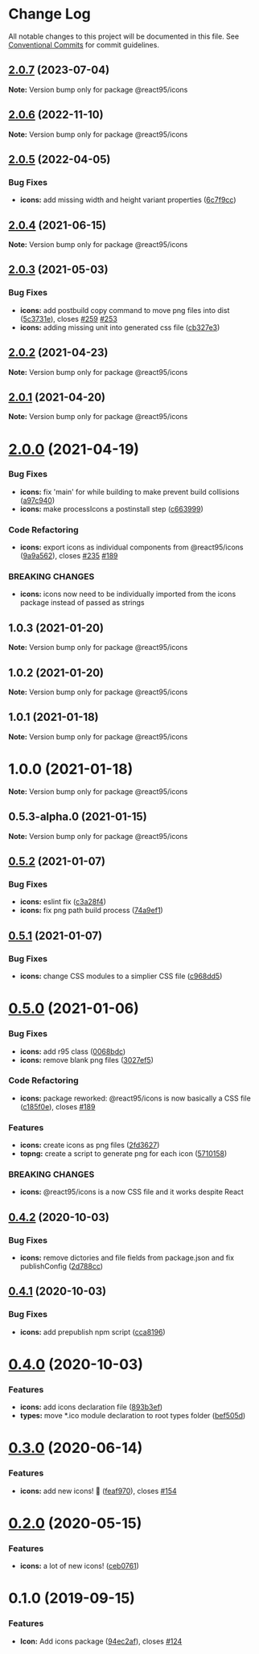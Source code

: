 # Change Log

All notable changes to this project will be documented in this file.
See [Conventional Commits](https://conventionalcommits.org) for commit guidelines.

## [2.0.7](https://github.com/React95/React95/compare/@react95/icons@2.0.6...@react95/icons@2.0.7) (2023-07-04)

**Note:** Version bump only for package @react95/icons

## [2.0.6](https://github.com/React95/React95/compare/@react95/icons@2.0.5...@react95/icons@2.0.6) (2022-11-10)

**Note:** Version bump only for package @react95/icons

## [2.0.5](https://github.com/React95/React95/compare/@react95/icons@2.0.4...@react95/icons@2.0.5) (2022-04-05)

### Bug Fixes

- **icons:** add missing width and height variant properties ([6c7f9cc](https://github.com/React95/React95/commit/6c7f9cc850454de1627289c6af2a8e317c5c24db))

## [2.0.4](https://github.com/React95/React95/compare/@react95/icons@2.0.3...@react95/icons@2.0.4) (2021-06-15)

**Note:** Version bump only for package @react95/icons

## [2.0.3](https://github.com/React95/React95/compare/@react95/icons@2.0.2...@react95/icons@2.0.3) (2021-05-03)

### Bug Fixes

- **icons:** add postbuild copy command to move png files into dist ([5c3731e](https://github.com/React95/React95/commit/5c3731e126bb40077339ba5643a1734f966751b4)), closes [#259](https://github.com/React95/React95/issues/259) [#253](https://github.com/React95/React95/issues/253)
- **icons:** adding missing unit into generated css file ([cb327e3](https://github.com/React95/React95/commit/cb327e35f92007eb78139490f9ff54c5c829a9d4))

## [2.0.2](https://github.com/React95/React95/compare/@react95/icons@2.0.1...@react95/icons@2.0.2) (2021-04-23)

**Note:** Version bump only for package @react95/icons

## [2.0.1](https://github.com/React95/React95/compare/@react95/icons@2.0.0...@react95/icons@2.0.1) (2021-04-20)

**Note:** Version bump only for package @react95/icons

# [2.0.0](https://github.com/React95/React95/compare/@react95/icons@1.0.3...@react95/icons@2.0.0) (2021-04-19)

### Bug Fixes

- **icons:** fix 'main' for while building to make prevent build collisions ([a97c940](https://github.com/React95/React95/commit/a97c9401f83dab44e5e1def431492d66ecc4f1d7))
- **icons:** make processIcons a postinstall step ([c663999](https://github.com/React95/React95/commit/c663999a00edf0269a282c7d59a1efe06407f683))

### Code Refactoring

- **icons:** export icons as individual components from @react95/icons ([9a9a562](https://github.com/React95/React95/commit/9a9a562071c09baaaa71f38e1a2abd66cca07aff)), closes [#235](https://github.com/React95/React95/issues/235) [#189](https://github.com/React95/React95/issues/189)

### BREAKING CHANGES

- **icons:** icons now need to be individually imported from the icons package instead of passed
  as strings

## 1.0.3 (2021-01-20)

**Note:** Version bump only for package @react95/icons

## 1.0.2 (2021-01-20)

**Note:** Version bump only for package @react95/icons

## 1.0.1 (2021-01-18)

**Note:** Version bump only for package @react95/icons

# 1.0.0 (2021-01-18)

**Note:** Version bump only for package @react95/icons

## 0.5.3-alpha.0 (2021-01-15)

**Note:** Version bump only for package @react95/icons

## [0.5.2](https://github.com/React95/React95/compare/@react95/icons@0.5.1...@react95/icons@0.5.2) (2021-01-07)

### Bug Fixes

- **icons:** eslint fix ([c3a28f4](https://github.com/React95/React95/commit/c3a28f4325e5d2fc064e27e101a17158f8d87d07))
- **icons:** fix png path build process ([74a9ef1](https://github.com/React95/React95/commit/74a9ef1dbe1055e6c8dc350f5f6940f7edd283aa))

## [0.5.1](https://github.com/React95/React95/compare/@react95/icons@0.5.0...@react95/icons@0.5.1) (2021-01-07)

### Bug Fixes

- **icons:** change CSS modules to a simplier CSS file ([c968dd5](https://github.com/React95/React95/commit/c968dd52b8f9c1981082b3da119b42641199054d))

# [0.5.0](https://github.com/React95/React95/compare/@react95/icons@0.4.2...@react95/icons@0.5.0) (2021-01-06)

### Bug Fixes

- **icons:** add r95 class ([0068bdc](https://github.com/React95/React95/commit/0068bdcd9caaa6fe3c8e0235035754cc82fdedec))
- **icons:** remove blank png files ([3027ef5](https://github.com/React95/React95/commit/3027ef56411285fb9c9d032c2743901cc3593ea2))

### Code Refactoring

- **icons:** package reworked: @react95/icons is now basically a CSS file ([c185f0e](https://github.com/React95/React95/commit/c185f0edd196469b4e1ad1972d85fa50a2fef929)), closes [#189](https://github.com/React95/React95/issues/189)

### Features

- **icons:** create icons as png files ([2fd3627](https://github.com/React95/React95/commit/2fd362706dcb3be40c22885844d5d4eb194b4a2e))
- **topng:** create a script to generate png for each icon ([5710158](https://github.com/React95/React95/commit/5710158efc398cf7443bce3ec2bd689b49f89e13))

### BREAKING CHANGES

- **icons:** @react95/icons is a now CSS file and it works despite React

## [0.4.2](https://github.com/React95/React95/compare/@react95/icons@0.4.1...@react95/icons@0.4.2) (2020-10-03)

### Bug Fixes

- **icons:** remove dictories and file fields from package.json and fix publishConfig ([2d788cc](https://github.com/React95/React95/commit/2d788cccaf41517e52cffc417731cba4f7e97087))

## [0.4.1](https://github.com/React95/React95/compare/@react95/icons@0.4.0...@react95/icons@0.4.1) (2020-10-03)

### Bug Fixes

- **icons:** add prepublish npm script ([cca8196](https://github.com/React95/React95/commit/cca8196129007bb5b33ba600cec5dd6bf13c678a))

# [0.4.0](https://github.com/React95/React95/compare/@react95/icons@0.3.0...@react95/icons@0.4.0) (2020-10-03)

### Features

- **icons:** add icons declaration file ([893b3ef](https://github.com/React95/React95/commit/893b3ef7f2fd639cdc1766907e4f62608bbfd8a3))
- **types:** move \*.ico module declaration to root types folder ([bef505d](https://github.com/React95/React95/commit/bef505d89fcdfcbb1da7bad855f9eb03308191ba))

# [0.3.0](https://github.com/React95/React95/compare/@react95/icons@0.2.0...@react95/icons@0.3.0) (2020-06-14)

### Features

- **icons:** add new icons! :tada: ([feaf970](https://github.com/React95/React95/commit/feaf97094bdb7da37fae82d14871286e85e74ab4)), closes [#154](https://github.com/React95/React95/issues/154)

# [0.2.0](https://github.com/React95/React95/compare/@react95/icons@0.1.0...@react95/icons@0.2.0) (2020-05-15)

### Features

- **icons:** a lot of new icons! ([ceb0761](https://github.com/React95/React95/commit/ceb07614de289fba86e837dacf7399313e4a1460))

# 0.1.0 (2019-09-15)

### Features

- **Icon:** Add icons package ([94ec2af](https://github.com/React95/React95/commit/94ec2af)), closes [#124](https://github.com/React95/React95/issues/124)
